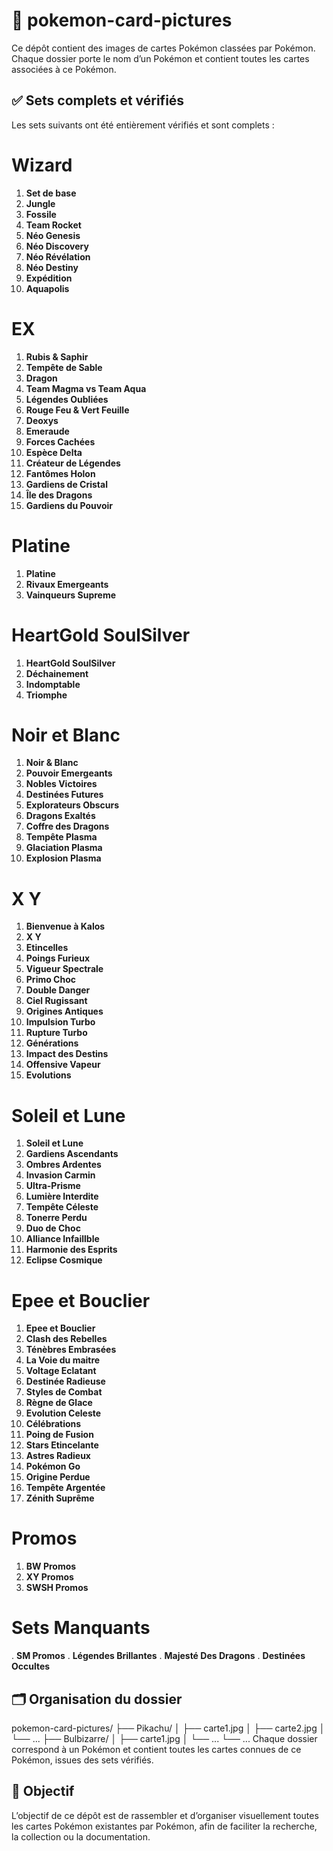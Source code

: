 # 📁 pokemon-card-pictures

Ce dépôt contient des images de cartes Pokémon classées par Pokémon.  
Chaque dossier porte le nom d’un Pokémon et contient toutes les cartes associées à ce Pokémon.

## ✅ Sets complets et vérifiés

Les sets suivants ont été entièrement vérifiés et sont complets :

# Wizard

1. **Set de base**
2. **Jungle**
3. **Fossile**
4. **Team Rocket**
5. **Néo Genesis**
6. **Néo Discovery**
6. **Néo Révélation**
7. **Néo Destiny**
8. **Expédition**
9. **Aquapolis**

# EX

1. **Rubis & Saphir**
2. **Tempête de Sable**
3. **Dragon**
4. **Team Magma vs Team Aqua**
5. **Légendes Oubliées**
6. **Rouge Feu & Vert Feuille**
7. **Deoxys**
8. **Emeraude**
9. **Forces Cachées**
10. **Espèce Delta**
11. **Créateur de Légendes**
12. **Fantômes Holon**
13. **Gardiens de Cristal**
14. **Île des Dragons**
15. **Gardiens du Pouvoir**

# Platine

1. **Platine**
2. **Rivaux Emergeants**
3. **Vainqueurs Supreme**

# HeartGold SoulSilver

1. **HeartGold SoulSilver**
2. **Déchainement**
3. **Indomptable**
4. **Triomphe**

# Noir et Blanc

1. **Noir & Blanc**
2. **Pouvoir Emergeants**
3. **Nobles Victoires**
4. **Destinées Futures**
5. **Explorateurs Obscurs**
6. **Dragons Exaltés**
7. **Coffre des Dragons**
8. **Tempête Plasma**
9. **Glaciation Plasma**
10. **Explosion Plasma**

# X Y

1. **Bienvenue à Kalos**
2. **X Y**
3. **Etincelles**
4. **Poings Furieux**
5. **Vigueur Spectrale**
6. **Primo Choc**
7. **Double Danger**
8. **Ciel Rugissant**
9. **Origines Antiques**
10. **Impulsion Turbo**
11. **Rupture Turbo**
12. **Générations**
13. **Impact des Destins**
14. **Offensive Vapeur**
15. **Evolutions**

# Soleil et Lune

1. **Soleil et Lune**
2. **Gardiens Ascendants**
3. **Ombres Ardentes**
4. **Invasion Carmin**
5. **Ultra-Prisme**
6. **Lumière Interdite**
7. **Tempête Céleste**
8. **Tonerre Perdu**
9. **Duo de Choc**
10. **Alliance Infaillble**
11. **Harmonie des Esprits**
12. **Eclipse Cosmique**

# Epee et Bouclier

1. **Epee et Bouclier**
2. **Clash des Rebelles**
3. **Ténèbres Embrasées**
4. **La Voie du maitre**
5. **Voltage Eclatant**
6. **Destinée Radieuse**
7. **Styles de Combat**
6. **Règne de Glace**
7. **Evolution Celeste**
8. **Célébrations**
9. **Poing de Fusion**
10. **Stars Etincelante**
11. **Astres Radieux**
12. **Pokémon Go**
13. **Origine Perdue**
14. **Tempête Argentée**
15. **Zénith Suprême**

# Promos

1. **BW Promos**
2. **XY Promos**
3. **SWSH Promos**

# Sets Manquants
. **SM Promos**
. **Légendes Brillantes**
. **Majesté Des Dragons**
. **Destinées Occultes**

## 🗂️ Organisation du dossier

pokemon-card-pictures/
├── Pikachu/
│   ├── carte1.jpg
│   ├── carte2.jpg
│   └── ...
├── Bulbizarre/
│   ├── carte1.jpg
│   └── ...
└── ...
Chaque dossier correspond à un Pokémon et contient toutes les cartes connues de ce Pokémon, issues des sets vérifiés.

## 📝 Objectif

L’objectif de ce dépôt est de rassembler et d’organiser visuellement toutes les cartes Pokémon existantes par Pokémon, afin de faciliter la recherche, la collection ou la documentation.